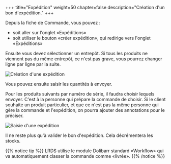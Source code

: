 +++
title="Expédition"
weight=50
chapter=false
description="Création d'un bon d'expédition."
+++

Depuis la fiche de Commande, vous pouvez :

* soit aller sur l'onglet «Expéditions»
* soit utiliser le bouton «créer expédition», qui redirige vers l'onglet «Expéditions»

Ensuite vous devez sélectionner un entrepôt.
Si tous les produits ne viennent pas du même entrepôt, ce n'est pas grave,
vous pourrez changer ligne par ligne par la suite.

![Création d'une expédition](./../../images/dolibarr_expedition.png?classes=shadow,border&height=400px)

Vous pouvez ensuite saisir les quantités à envoyer.

Pour les produits suivants par numéro de série, il faudra choisir lequels envoyer.
C'est à la personne qui prépare la commande de choisir.
Si le client souhaite un produit particulier, et que ce n'est pas la même personne
qui gère la commande et l'expédition, on pourra ajouter des annotations pour le préciser.

![Saisie d'une expédition](./../../images/dolibarr_expedition_2.png?classes=shadow,border&height=400px)

Il ne reste plus qu'à valider le bon d'expédition.
Cela décrémentera les stocks.

{{% notice tip %}}
LRDS utilise le module Dolibarr standard «Workflow» qui va automatiquement
classer la commande comme «livrée».
{{% /notice %}}
